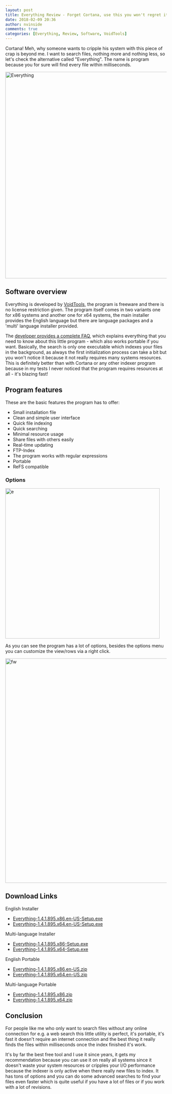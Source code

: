 ```yaml
---
layout: post
title: Everything Review - Forget Cortana, use this you won't regret it!
date: 2018-02-09 20:36
author: nvinside
comments: true
categories: [Everything, Review, Software, VoidTools]
---
```

Cortana! Meh, why someone wants to cripple his system with this piece of crap is beyond me. I want to search files, nothing more and nothing less, so let's check the alternative called "Everything". The name is program because you for sure will find every file within milliseconds.

<img class="alignnone size-full wp-image-2793" src="https://chefkochblog.files.wordpress.com/2018/02/everything1.png" alt="Everything" width="975" height="646" />

<!--more-->

<h2>Software overview</h2>

Everything is developed by <a href="http://www.voidtools.com" target="_blank" rel="noopener">VoidTools</a>, the program is freeware and there is no license restriction given. The program itself comes in two variants one for x86 systems and another one for x64 systems, the main installer provides the English language but there are language packages and a 'multi' language installer provided.

The <a href="http://www.voidtools.com/faq/" target="_blank" rel="noopener">developer provides a complete FAQ</a>, which explains everything that you need to know about this little program - which also works portable if you want. Basically, the search is only one executable which indexes your files in the background, as always the first initialization process can take a bit but you won't notice it because it not really requires many systems resources. This is definitely better than with Cortana or any other indexer program because in my tests I never noticed that the program requires resources at all - it's blazing fast!

<h2>Program features</h2>

These are the basic features the program has to offer:

<ul>
    <li>Small installation file</li>
    <li>Clean and simple user interface</li>
    <li>Quick file indexing</li>
    <li>Quick searching</li>
    <li>Minimal resource usage</li>
    <li>Share files with others easily</li>
    <li>Real-time updating</li>
    <li>FTP-Index</li>
    <li>The program works with regular expressions</li>
    <li>Portable</li>
    <li>ReFS compatible</li>
</ul>

<h3>Options</h3>

<img class=" size-full wp-image-2794 aligncenter" src="https://chefkochblog.files.wordpress.com/2018/02/e1.gif" alt="e" width="482" height="470" />

As you can see the program has a lot of options, besides the options menu you can customize the view/rows via a right click.

<img class="alignnone size-full wp-image-2795" src="https://chefkochblog.files.wordpress.com/2018/02/fw.png" alt="fw" width="713" height="702" />

<h2>Download Links</h2>

English Installer

<ul>
    <li><a href="http://www.voidtools.com/Everything-1.4.1.895.x86.en-US-Setup.exe" target="_blank" rel="external nofollow noopener">Everything-1.4.1.895.x86.en-US-Setup.exe</a></li>
    <li><a href="http://www.voidtools.com/Everything-1.4.1.895.x64.en-US-Setup.exe" target="_blank" rel="external nofollow noopener">Everything-1.4.1.895.x64.en-US-Setup.exe</a></li>
</ul>

Multi-language Installer

<ul>
    <li><a href="http://www.voidtools.com/Everything-1.4.1.895.x86-Setup.exe" target="_blank" rel="external nofollow noopener">Everything-1.4.1.895.x86-Setup.exe</a></li>
    <li><a href="http://www.voidtools.com/Everything-1.4.1.895.x64-Setup.exe" target="_blank" rel="external nofollow noopener">Everything-1.4.1.895.x64-Setup.exe</a></li>
</ul>

English Portable

<ul>
    <li><a href="http://www.voidtools.com/Everything-1.4.1.895.x86.en-US.zip" target="_blank" rel="external nofollow noopener">Everything-1.4.1.895.x86.en-US.zip</a></li>
    <li><a href="http://www.voidtools.com/Everything-1.4.1.895.x64.en-US.zip" target="_blank" rel="external nofollow noopener">Everything-1.4.1.895.x64.en-US.zip</a></li>
</ul>

Multi-language Portable

<ul>
    <li><a href="http://www.voidtools.com/Everything-1.4.1.895.x86.zip" target="_blank" rel="external nofollow noopener">Everything-1.4.1.895.x86.zip</a></li>
    <li><a href="http://www.voidtools.com/Everything-1.4.1.895.x64.zip" target="_blank" rel="external nofollow noopener">Everything-1.4.1.895.x64.zip</a></li>
</ul>

<h2>Conclusion</h2>

For people like me who only want to search files without any online connection for e.g. a web search this little utility is perfect, it's portable, it's fast it doesn't require an internet connection and the best thing it really finds the files within milliseconds once the index finished it's work.

It's by far the best free tool and I use it since years, it gets my recommendation because you can use it on really all systems since it doesn't waste your system resources or cripples your I/O performance because the indexer is only active when there really new files to index. It has tons of options and you can do some advanced searches to find your files even faster which is quite useful if you have a lot of files or if you work with a lot of revisions.
